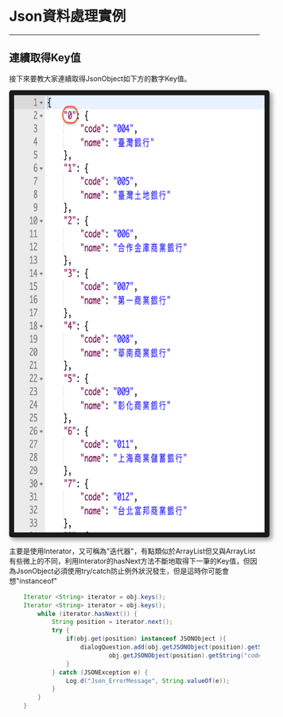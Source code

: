 # Json資料處理實例

---

## 連續取得Key值

接下來要教大家連續取得JsonObject如下方的數字Key值。

<center>
  <img src="/assets/JsonKeyValue.png" alt="Cowman" style="border-radius:5px; box-shadow:5px 5px 10px rgba(0, 0, 0, 0.4)" width="800" height="880" border="10"/>
</center>

主要是使用Interator，又可稱為"迭代器"，有點類似於ArrayList但又與ArrayList有些微上的不同，利用Interator的hasNext方法不斷地取得下一筆的Key值，但因為JsonObject必須使用try/catch防止例外狀況發生，但是這時你可能會想"instanceof"

``` Java
    Iterator <String> iterator = obj.keys();
    Iterator <String> iterator = obj.keys();
        while (iterator.hasNext()) {
            String position = iterator.next();
            try {
                if(obj.get(position) instanceof JSONObject ){
                    dialogQuestion.add(obj.getJSONObject(position).getString("name") + " " +
                            obj.getJSONObject(position).getString("code"));
                }
            } catch (JSONException e) {
                Log.d("Json_ErrorMessage", String.valueOf(e));
            }
        }
    }
```



